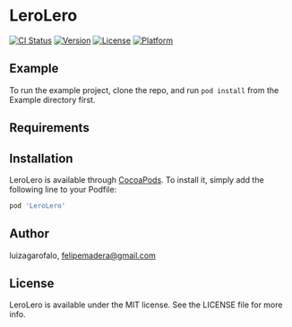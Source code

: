 # LeroLero

[![CI Status](http://img.shields.io/travis/luizagarofalo/LeroLero.svg?style=flat)](https://travis-ci.org/luizagarofalo/LeroLero)
[![Version](https://img.shields.io/cocoapods/v/LeroLero.svg?style=flat)](http://cocoapods.org/pods/LeroLero)
[![License](https://img.shields.io/cocoapods/l/LeroLero.svg?style=flat)](http://cocoapods.org/pods/LeroLero)
[![Platform](https://img.shields.io/cocoapods/p/LeroLero.svg?style=flat)](http://cocoapods.org/pods/LeroLero)

## Example

To run the example project, clone the repo, and run `pod install` from the Example directory first.

## Requirements

## Installation

LeroLero is available through [CocoaPods](http://cocoapods.org). To install
it, simply add the following line to your Podfile:

```ruby
pod 'LeroLero'
```

## Author

luizagarofalo, felipemadera@gmail.com

## License

LeroLero is available under the MIT license. See the LICENSE file for more info.
